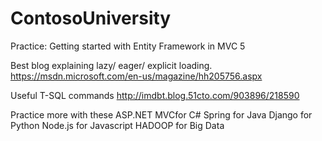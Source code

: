 # ContosoUniversity
Practice: Getting started with Entity Framework in MVC 5

Best blog explaining lazy/ eager/ explicit loading.
https://msdn.microsoft.com/en-us/magazine/hh205756.aspx

Useful T-SQL commands
http://imdbt.blog.51cto.com/903896/218590


Practice more with these
ASP.NET MVCfor C#
Spring for Java
Django for Python
Node.js for Javascript
HADOOP for Big Data
